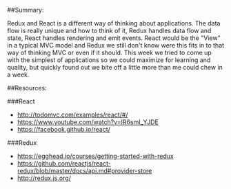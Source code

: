 ##Summary:

Redux and React is a different way of thinking about applications.
The data flow is really unique and how to think of it, Redux handles
data flow and state, React handles rendering and emit events. React would be the "View"
in a typical MVC model and Redux we still don't know were this fits in to that way
of thinking MVC or even if it should. This week we tried to come up with the
simplest of applications so we could maximize for learning and quality,
but quickly found out we bite off a little more than me could chew in a week.


##Resources:

###React
- http://todomvc.com/examples/react/#/
- https://www.youtube.com/watch?v=IR6smI_YJDE
- https://facebook.github.io/react/

###Redux
- https://egghead.io/courses/getting-started-with-redux
- https://github.com/reactjs/react-redux/blob/master/docs/api.md#provider-store
- http://redux.js.org/
